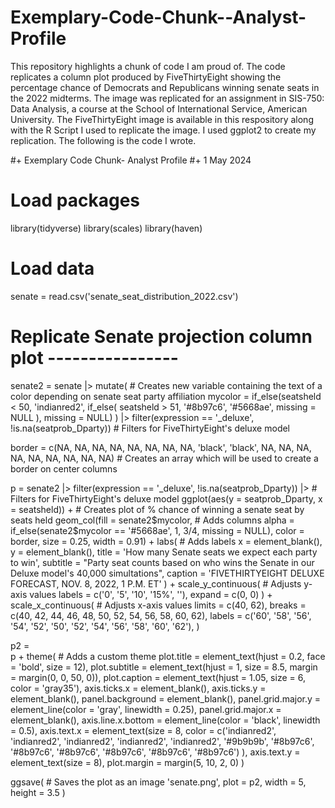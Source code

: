 # Exemplary-Code-Chunk--Analyst-Profile

This repository highlights a chunk of code I am proud of. The code replicates a column plot produced by FiveThirtyEight showing the percentage chance of Democrats and Republicans winning senate seats in the 2022 midterms. The image was replicated for an assignment in SIS-750: Data Analysis, a course at the School of International Service, American University. The FiveThirtyEight image is available in this respository along with the R Script I used to replicate the image. I used ggplot2 to create my replication. The following is the code I wrote.

#+ Exemplary Code Chunk- Analyst Profile
#+ 1 May 2024

# Load packages
library(tidyverse)
library(scales)
library(haven)

# Load data
senate = read.csv('senate_seat_distribution_2022.csv')

# Replicate Senate projection column plot ----------------
senate2 = 
  senate |>
  mutate( # Creates new variable containing the text of a color depending on senate seat party affiliation
    mycolor = if_else(seatsheld < 50, 'indianred2', if_else( 
      seatsheld > 51, '#8b97c6', '#5668ae', missing = NULL
    ), missing = NULL)
  ) |>
  filter(expression == '_deluxe', !is.na(seatprob_Dparty)) # Filters for FiveThirtyEight's deluxe model

border = c(NA, NA, NA, NA, NA, NA, NA, NA, 'black', 'black', NA, NA, NA, NA, NA, NA, NA, NA, NA) # Creates an array which will be used to create a border on center columns

p = 
  senate2 |>
  filter(expression == '_deluxe', !is.na(seatprob_Dparty)) |> # Filters for FiveThirtyEight's deluxe model
    ggplot(aes(y = seatprob_Dparty, x = seatsheld)) + # Creates plot of % chance of winning a senate seat by seats held
    geom_col(fill = senate2$mycolor, # Adds columns
             alpha = if_else(senate2$mycolor == '#5668ae', 1, 3/4, missing = NULL), 
             color = border, size = 0.25,
             width = 0.91) +
    labs( # Adds labels
      x = element_blank(),
      y = element_blank(),
      title = 'How many Senate seats we expect each party to win',
      subtitle = "Party seat counts based on who wins the Senate in our Deluxe model's 40,000 simultations",
      caption = 'FIVETHIRTYEIGHT DELUXE FORECAST, NOV. 8, 2022, 1 P.M. ET'
    ) +
    scale_y_continuous( # Adjusts y-axis values
      labels = c('0', '5', '10', '15%', ''),
      expand = c(0, 0)
    ) + 
    scale_x_continuous( # Adjusts x-axis values
      limits = c(40, 62),
      breaks = c(40, 42, 44, 46, 48, 50, 52, 54, 56, 58, 60, 62),
      labels = c('60', '58', '56', '54', '52', '50', '52', '54', '56', '58', '60', '62'),
    )

p2 =      
p + theme( # Adds a custom theme
  plot.title = element_text(hjust = 0.2, face = 'bold', size = 12),
  plot.subtitle = element_text(hjust = 1, size = 8.5, margin = margin(0, 0, 50, 0)), 
  plot.caption = element_text(hjust = 1.05, size = 6, color = 'gray35'),
  axis.ticks.x = element_blank(),
  axis.ticks.y = element_blank(),
  panel.background = element_blank(),
  panel.grid.major.y = element_line(color = 'gray', linewidth = 0.25),
  panel.grid.major.x = element_blank(),
  axis.line.x.bottom = element_line(color = 'black', linewidth = 0.5),
  axis.text.x = element_text(size = 8, 
      color = c('indianred2', 'indianred2', 'indianred2', 'indianred2', 'indianred2', '#9b9b9b', 
        '#8b97c6', '#8b97c6', '#8b97c6', '#8b97c6', '#8b97c6', '#8b97c6')
      ),
  axis.text.y = element_text(size = 8),
  plot.margin = margin(5, 10, 2, 0)
)

ggsave( # Saves the plot as an image
  'senate.png',
  plot = p2,
  width = 5,
  height = 3.5
)

